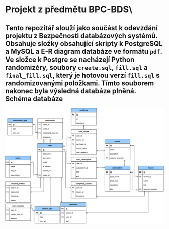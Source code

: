 # Projekt z předmětu BPC-BDS\
Tento repozitář slouží jako součást k odevzdání projektu z Bezpečnosti databázových systémů. Obsahuje složky obsahující skripty k PostgreSQL a MySQL a E-R diagram databáze ve formátu `pdf`. Ve složce k Postgre se nacházejí Python randomizéry, soubory `create.sql`, `fill.sql` a `final_fill.sql`, který je hotovou verzí `fill.sql` s randomizovanými položkami. Tímto souborem nakonec byla výsledná databáze plněná.\
Schéma databáze
---------------
![schema](schema.png) 
